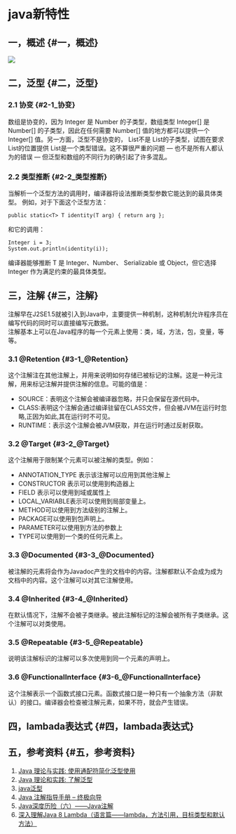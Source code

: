 # java新特性

## 一，概述 {#一，概述}

[![](http://sqtds.github.io/img/2015/%E6%96%B0%E7%89%B9%E6%80%A7.png)](http://sqtds.github.io/img/2015/%E6%96%B0%E7%89%B9%E6%80%A7.png)

## 二，泛型 {#二，泛型}

### 2.1 协变 {#2-1_协变}

数组是协变的，因为 Integer 是 Number 的子类型，数组类型 Integer\[\] 是 Number\[\] 的子类型，因此在任何需要 Number\[\] 值的地方都可以提供一个 Integer\[\] 值。另一方面，泛型不是协变的， List不是 List的子类型，试图在要求 List的位置提供 List是一个类型错误。这不算很严重的问题 — 也不是所有人都认为的错误 — 但泛型和数组的不同行为的确引起了许多混乱。

### 2.2 类型推断 {#2-2_类型推断}

当解析一个泛型方法的调用时，编译器将设法推断类型参数它能达到的最具体类型。 例如，对于下面这个泛型方法：  


```
public static<T> T identity(T arg) { return arg };
```

和它的调用：  


```
Integer i = 3;
System.out.println(identity(i));
```



编译器能够推断 T 是 Integer、Number、 Serializable 或 Object，但它选择 Integer 作为满足约束的最具体类型。

## 三，注解 {#三，注解}

注解早在J2SE1.5就被引入到Java中，主要提供一种机制，这种机制允许程序员在编写代码的同时可以直接编写元数据。  
注解基本上可以在Java程序的每一个元素上使用：类，域，方法，包，变量，等等。

### 3.1 @Retention {#3-1_@Retention}

这个注解注在其他注解上，并用来说明如何存储已被标记的注解。这是一种元注解，用来标记注解并提供注解的信息。可能的值是：

* SOURCE：表明这个注解会被编译器忽略，并只会保留在源代码中。
* CLASS:表明这个注解会通过编译驻留在CLASS文件，但会被JVM在运行时忽略,正因为如此,其在运行时不可见。
* RUNTIME：表示这个注解会被JVM获取，并在运行时通过反射获取。

### 3.2 @Target {#3-2_@Target}

这个注解用于限制某个元素可以被注解的类型。例如：

* ANNOTATION\_TYPE 表示该注解可以应用到其他注解上
* CONSTRUCTOR 表示可以使用到构造器上
* FIELD 表示可以使用到域或属性上
* LOCAL\_VARIABLE表示可以使用到局部变量上。
* METHOD可以使用到方法级别的注解上。
* PACKAGE可以使用到包声明上。
* PARAMETER可以使用到方法的参数上
* TYPE可以使用到一个类的任何元素上。

### 3.3 @Documented {#3-3_@Documented}

被注解的元素将会作为Javadoc产生的文档中的内容。注解都默认不会成为成为文档中的内容。这个注解可以对其它注解使用。

### 3.4 @Inherited {#3-4_@Inherited}

在默认情况下，注解不会被子类继承。被此注解标记的注解会被所有子类继承。这个注解可以对类使用。

### 3.5 @Repeatable {#3-5_@Repeatable}

说明该注解标识的注解可以多次使用到同一个元素的声明上。

### 3.6 @FunctionalInterface {#3-6_@FunctionalInterface}

这个注解表示一个函数式接口元素。函数式接口是一种只有一个抽象方法（非默认）的接口。编译器会检查被注解元素，如果不符，就会产生错误。

## 四，lambada表达式 {#四，lambada表达式}

## 五，参考资料 {#五，参考资料}

1. [Java 理论与实践: 使用通配符简化泛型使用](http://www.ibm.com/developerworks/cn/java/j-jtp04298.html)
2. [Java 理论和实践: 了解泛型](http://www.ibm.com/developerworks/cn/java/j-jtp01255.html)
3. [java泛型](http://www.cnblogs.com/panjun-Donet/archive/2008/09/27/1300609.html)
4. [Java 注解指导手册 – 终极向导](http://www.importnew.com/14227.html)
5. [Java深度历险（六）——Java注解](http://www.infoq.com/cn/articles/cf-java-annotation/)
6. [深入理解Java 8 Lambda（语言篇——lambda，方法引用，目标类型和默认方法）](http://www.cnblogs.com/figure9/archive/2014/10/24/4048421.html)



